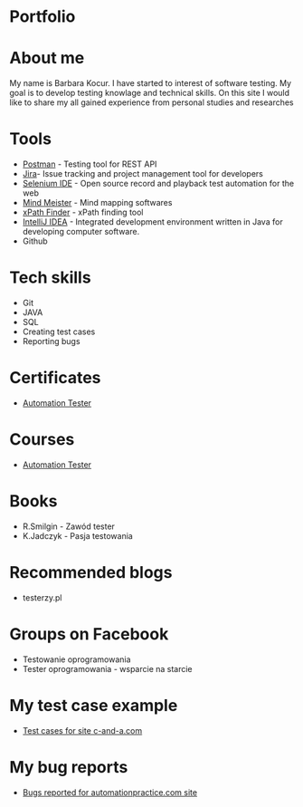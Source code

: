 # Portfolio
# About me
My name is Barbara Kocur. I have started to interest of software testing. My goal is to develop testing knowlage and technical skills. On this site I would like to share my all gained experience from personal studies and researches
# Tools
- [Postman](https://www.postman.com/) - Testing tool for REST API
- [Jira](https://www.atlassian.com/pl/software/jira)- Issue tracking and project management tool for developers
- [Selenium IDE](https://chrome.google.com/webstore/detail/selenium-ide/mooikfkahbdckldjjndioackbalphokd) - Open source record and playback test automation for the web
- [Mind Meister](https://www.mindmeister.com/) - Mind mapping softwares
- [xPath Finder](https://chrome.google.com/webstore/detail/xpath-finder/ihnknokegkbpmofmafnkoadfjkhlogph) - xPath finding tool
- [IntelliJ IDEA](https://www.jetbrains.com/idea/) - Integrated development environment written in Java for developing computer software.
- Github
# Tech skills
- Git
- JAVA
- SQL
- Creating test cases
- Reporting bugs
# Certificates
- [Automation Tester](https://app.diplomasafe.com/pl-PL/diploma/d81f1d0ee1182d4a8c0a9adfcf21945214253e488/tester-automatyzujacy)
# Courses
- [Automation Tester](https://sdacademy.pl/kursy/)
# Books
- R.Smilgin - Zawód tester
- K.Jadczyk - Pasja testowania
# Recommended blogs
- testerzy.pl
# Groups on Facebook
- Testowanie oprogramowania
- Tester oprogramowania - wsparcie na starcie
# My test case example
- [Test cases for site c-and-a.com](https://docs.google.com/spreadsheets/d/1p5NCLxt2ePfvxjoVN9fyV7tSxrdDU2B67Wvo--IPShw/edit?usp=sharing)
# My bug reports
- [Bugs reported for automationpractice.com site](https://drive.google.com/drive/folders/1f6fRFLR2tz25iHAqGEQf9JY6RKYaFl42?usp=sharing)
